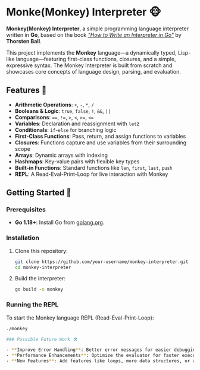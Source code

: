 # Monke(Monkey) Interpreter 🐵

**Monkey(Monkey) Interpreter**, a simple programming language interpreter written in **Go**, based on the book *["How to Write an Interpreter in Go"](https://interpreterbook.com/)* by **Thorsten Ball**.

This project implements the **Monkey** language—a dynamically typed, Lisp-like language—featuring first-class functions, closures, and a simple, expressive syntax. The Monkey Interpreter is built from scratch and showcases core concepts of language design, parsing, and evaluation.

## Features 🌟

- **Arithmetic Operations**: `+`, `-`, `*`, `/`
- **Booleans & Logic**: `true`, `false`, `!`, `&&`, `||`
- **Comparisons**: `==`, `!=`, `>`, `<`, `>=`, `<=`
- **Variables**: Declaration and reassignment with `let`z
- **Conditionals**: `if`-`else` for branching logic
- **First-Class Functions**: Pass, return, and assign functions to variables
- **Closures**: Functions capture and use variables from their surrounding scope
- **Arrays**: Dynamic arrays with indexing
- **Hashmaps**: Key-value pairs with flexible key types
- **Built-in Functions**: Standard functions like `len`, `first`, `last`, `push`
- **REPL**: A Read-Eval-Print-Loop for live interaction with Monkey

## Getting Started 🚀

### Prerequisites

- **Go 1.18+**: Install Go from [golang.org](https://golang.org/dl/).

### Installation

1. Clone this repository:

    ```bash
    git clone https://github.com/your-username/monkey-interpreter.git
    cd monkey-interpreter
    ```

2. Build the interpreter:

    ```bash
    go build -o monkey
    ```

### Running the REPL

To start the Monkey language REPL (Read-Eval-Print-Loop):

```bash
./monkey

### Possible Future Work 🛠️

- **Improve Error Handling**: Better error messages for easier debugging.
- **Performance Enhancements**: Optimize the evaluator for faster execution.
- **New Features**: Add features like loops, more data structures, or additional built-in functions.# MonkeLang-Interpreter
